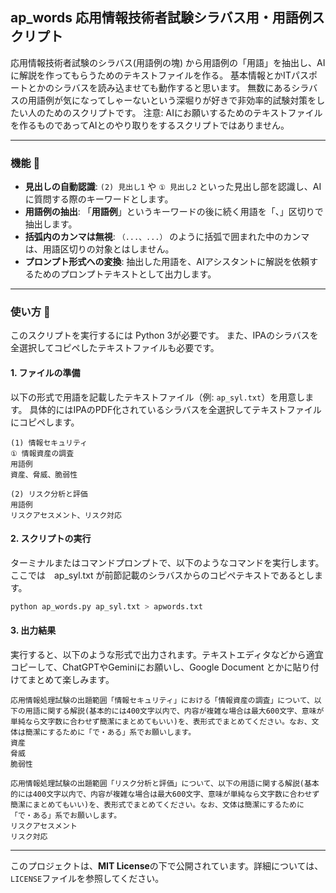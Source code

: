 ## ap_words 応用情報技術者試験シラバス用・用語例スクリプト

応用情報技術者試験のシラバス(用語例の塊) から用語例の「用語」を抽出し、AIに解説を作ってもらうためのテキストファイルを作る。
基本情報とかITパスポートとかのシラバスを読み込ませても動作すると思います。
無数にあるシラバスの用語例が気になってしゃーないという深堀りが好きで非効率的試験対策をしたい人のためのスクリプトです。
注意: AIにお願いするためのテキストファイルを作るものであってAIとのやり取りをするスクリプトではありません。

-----

### 機能 📝

  * **見出しの自動認識**: `(2) 見出し1` や `① 見出し2` といった見出し部を認識し、AIに質問する際のキーワードとします。
  * **用語例の抽出**: 「**用語例**」というキーワードの後に続く用語を「、」区切りで抽出します。
  * **括弧内のカンマは無視**: `（...、...）` のように括弧で囲まれた中のカンマは、用語区切りの対象とはしません。
  * **プロンプト形式への変換**: 抽出した用語を、AIアシスタントに解説を依頼するためのプロンプトテキストとして出力します。

-----

### 使い方 🚀

このスクリプトを実行するには Python 3が必要です。
また、IPAのシラバスを全選択してコピペしたテキストファイルも必要です。

#### 1\. ファイルの準備

以下の形式で用語を記載したテキストファイル（例: `ap_syl.txt`）を用意します。
具体的にはIPAのPDF化されているシラバスを全選択してテキストファイルにコピペします。

```text
(1) 情報セキュリティ
① 情報資産の調査
用語例
資産、脅威、脆弱性

(2) リスク分析と評価
用語例
リスクアセスメント、リスク対応
```

#### 2\. スクリプトの実行

ターミナルまたはコマンドプロンプトで、以下のようなコマンドを実行します。
ここでは　ap_syl.txt が前節記載のシラバスからのコピペテキストであるとします。

```sh
python ap_words.py ap_syl.txt > apwords.txt
```

#### 3\. 出力結果

実行すると、以下のような形式で出力されます。テキストエディタなどから適宜コピーして、ChatGPTやGeminiにお願いし、Google Document とかに貼り付けてまとめて楽しみます。

```text
応用情報処理試験の出題範囲「情報セキュリティ」における「情報資産の調査」について、以下の用語に関する解説(基本的には400文字以内で、内容が複雑な場合は最大600文字、意味が単純なら文字数に合わせず簡潔にまとめてもいい)を、表形式でまとめてください。なお、文体は簡潔にするために「で・ある」系でお願いします。
資産
脅威
脆弱性

応用情報処理試験の出題範囲「リスク分析と評価」について、以下の用語に関する解説(基本的には400文字以内で、内容が複雑な場合は最大600文字、意味が単純なら文字数に合わせず簡潔にまとめてもいい)を、表形式でまとめてください。なお、文体は簡潔にするために「で・ある」系でお願いします。
リスクアセスメント
リスク対応
```

-----


このプロジェクトは、**MIT License**の下で公開されています。詳細については、`LICENSE`ファイルを参照してください。
